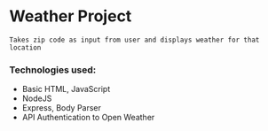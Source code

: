 # Weather Project
```
Takes zip code as input from user and displays weather for that location
```
### Technologies used:
* Basic HTML, JavaScript
* NodeJS
* Express, Body Parser
* API Authentication to Open Weather
